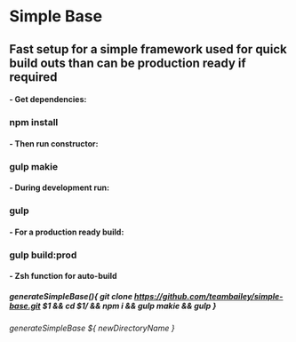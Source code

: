 # Simple Base 
## Fast setup for a simple framework used for quick build outs than can be production ready if required

#### - Get dependencies: 
### npm install
#### - Then run constructor: 
### gulp makie
#### - During development run: 
### gulp 
#### - For a production ready build: 
### gulp build:prod

#### - Zsh function for auto-build
##### generateSimpleBase(){ git clone https://github.com/teambailey/simple-base.git $1 && cd $1/ && npm i && gulp makie && gulp }
###### generateSimpleBase ${ newDirectoryName }
